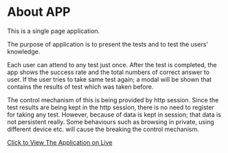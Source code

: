 # About APP

This is a single page application.

The purpose of application is to present the tests and to test the users' knowledge.

Each user can attend to any test just once. After the test is completed, the app shows the success rate and the total numbers of correct answer to user. If the user tries to take same test again; a modal will be shown that contains the results of test which was taken before.

The control mechanism of this is being provided by http session. Since the test results are being kept in the http session, there is no need to register for taking any test. However, because of data is kept in session; that data is not persistent really. Some behaviours such as browsing in private, using different device etc. will cause the breaking the control mechanism.


[Click to View The Application on Live](http://ec2-34-245-204-97.eu-west-1.compute.amazonaws.com/survival/public/)
